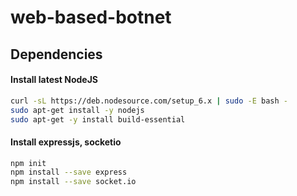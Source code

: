 # web-based-botnet

## Dependencies

#### Install latest NodeJS

```bash
curl -sL https://deb.nodesource.com/setup_6.x | sudo -E bash -
sudo apt-get install -y nodejs
sudo apt-get -y install build-essential
```

#### Install expressjs, socketio

```bash
npm init
npm install --save express 
npm install --save socket.io
```

